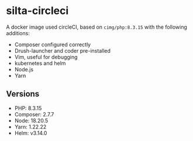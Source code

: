 # silta-circleci
A docker image used circleCI, based on `cimg/php:8.3.15` with the following additions:

- Composer configured correctly
- Drush-launcher and coder pre-installed
- Vim, useful for debugging
- kubernetes and helm
- Node.js
- Yarn

## Versions
- PHP: 8.3.15
- Composer: 2.7.7
- Node: 18.20.5
- Yarn: 1.22.22
- Helm: v3.14.0
